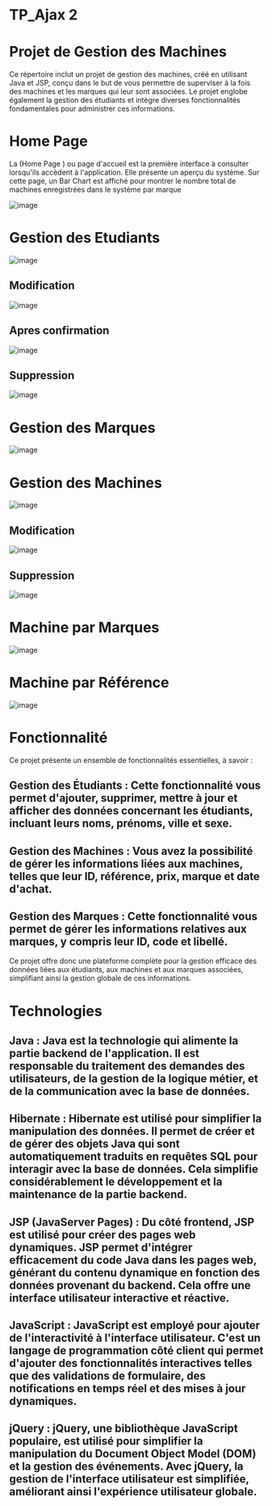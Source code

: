 # TP_Ajax 2
# Projet de Gestion des Machines

Ce répertoire inclut un projet de gestion des machines, créé en utilisant Java et JSP, conçu dans le but de vous permettre de superviser à la fois des machines et les marques qui leur sont associées. Le projet englobe également la gestion des étudiants et intègre diverses fonctionnalités fondamentales pour administrer ces informations.


# Home Page 

La (Home Page ) ou page d'accueil est la première interface à consulter lorsqu'ils accèdent à l'application. Elle présente un aperçu du système.
Sur cette page, un Bar Chart est affiché pour montrer le nombre total de machines enregistrées dans le système par marque

![image](https://github.com/A-laili/TP_Ajax/assets/147451080/28516d42-a7cc-4cea-b15e-6b9a61602e7b)


# Gestion des Etudiants 

![image](https://github.com/A-laili/TP_Ajax/assets/147451080/d914c860-6f9b-4fde-8342-8f8b103111e8)

## Modification 
![image](https://github.com/A-laili/TP_Ajax/assets/147451080/6f4eefb8-8e7b-4a1c-897e-27c5723edf0b)

## Apres confirmation 

![image](https://github.com/A-laili/TP_Ajax/assets/147451080/67892ce2-f742-48af-9897-6eba201b0f7c)

## Suppression
![image](https://github.com/A-laili/TP_Ajax/assets/147451080/67d2d1a5-bb0b-4334-bbd9-a0e4082d1d6a)


# Gestion des Marques

![image](https://github.com/A-laili/TP_Ajax/assets/147451080/44793d43-a3eb-4be1-9f6a-449742bf4c3b)

# Gestion des Machines 

![image](https://github.com/A-laili/TP_Ajax/assets/147451080/b93c2fc7-2bde-48ca-bc1d-8899525576da)

## Modification 
![image](https://github.com/A-laili/TP_Ajax/assets/147451080/46ac8c3c-7fa2-4732-b0cf-9fce208c2281)

## Suppression

![image](https://github.com/A-laili/TP_Ajax/assets/147451080/79cb8c39-6659-4740-9dda-972922540f79)

# Machine par Marques

![image](https://github.com/A-laili/TP_Ajax/assets/147451080/233bafc6-6756-4b0c-ad35-d70832b8d22f)


# Machine par Référence

![image](https://github.com/A-laili/TP_Ajax/assets/147451080/9473180e-8433-462a-b230-83f3ec5e2c0f)





# Fonctionnalité

Ce projet présente un ensemble de fonctionnalités essentielles, à savoir :

## Gestion des Étudiants : Cette fonctionnalité vous permet d'ajouter, supprimer, mettre à jour et afficher des données concernant les étudiants, incluant leurs noms, prénoms, ville et sexe.

## Gestion des Machines : Vous avez la possibilité de gérer les informations liées aux machines, telles que leur ID, référence, prix, marque et date d'achat.

## Gestion des Marques : Cette fonctionnalité vous permet de gérer les informations relatives aux marques, y compris leur ID, code et libellé.

Ce projet offre donc une plateforme complète pour la gestion efficace des données liées aux étudiants, aux machines et aux marques associées, simplifiant ainsi la gestion globale de ces informations.


# Technologies

## Java : Java est la technologie qui alimente la partie backend de l'application. Il est responsable du traitement des demandes des utilisateurs, de la gestion de la logique métier, et de la communication avec la base de données.

## Hibernate : Hibernate est utilisé pour simplifier la manipulation des données. Il permet de créer et de gérer des objets Java qui sont automatiquement traduits en requêtes SQL pour interagir avec la base de données. Cela simplifie considérablement le développement et la maintenance de la partie backend.

## JSP (JavaServer Pages) : Du côté frontend, JSP est utilisé pour créer des pages web dynamiques. JSP permet d'intégrer efficacement du code Java dans les pages web, générant du contenu dynamique en fonction des données provenant du backend. Cela offre une interface utilisateur interactive et réactive.

## JavaScript : JavaScript est employé pour ajouter de l'interactivité à l'interface utilisateur. C'est un langage de programmation côté client qui permet d'ajouter des fonctionnalités interactives telles que des validations de formulaire, des notifications en temps réel et des mises à jour dynamiques.

## jQuery : jQuery, une bibliothèque JavaScript populaire, est utilisé pour simplifier la manipulation du Document Object Model (DOM) et la gestion des événements. Avec jQuery, la gestion de l'interface utilisateur est simplifiée, améliorant ainsi l'expérience utilisateur globale.



